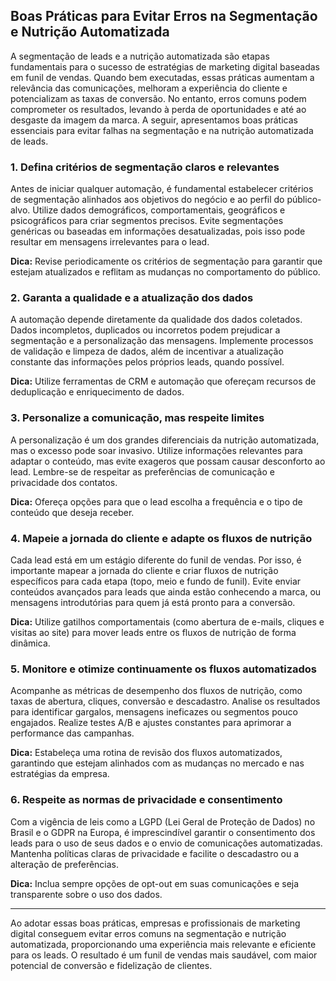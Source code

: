 
## Boas Práticas para Evitar Erros na Segmentação e Nutrição Automatizada

A segmentação de leads e a nutrição automatizada são etapas fundamentais para o sucesso de estratégias de marketing digital baseadas em funil de vendas. Quando bem executadas, essas práticas aumentam a relevância das comunicações, melhoram a experiência do cliente e potencializam as taxas de conversão. No entanto, erros comuns podem comprometer os resultados, levando à perda de oportunidades e até ao desgaste da imagem da marca. A seguir, apresentamos boas práticas essenciais para evitar falhas na segmentação e na nutrição automatizada de leads.

### 1. **Defina critérios de segmentação claros e relevantes**

Antes de iniciar qualquer automação, é fundamental estabelecer critérios de segmentação alinhados aos objetivos do negócio e ao perfil do público-alvo. Utilize dados demográficos, comportamentais, geográficos e psicográficos para criar segmentos precisos. Evite segmentações genéricas ou baseadas em informações desatualizadas, pois isso pode resultar em mensagens irrelevantes para o lead.

**Dica:** Revise periodicamente os critérios de segmentação para garantir que estejam atualizados e reflitam as mudanças no comportamento do público.

### 2. **Garanta a qualidade e a atualização dos dados**

A automação depende diretamente da qualidade dos dados coletados. Dados incompletos, duplicados ou incorretos podem prejudicar a segmentação e a personalização das mensagens. Implemente processos de validação e limpeza de dados, além de incentivar a atualização constante das informações pelos próprios leads, quando possível.

**Dica:** Utilize ferramentas de CRM e automação que ofereçam recursos de deduplicação e enriquecimento de dados.

### 3. **Personalize a comunicação, mas respeite limites**

A personalização é um dos grandes diferenciais da nutrição automatizada, mas o excesso pode soar invasivo. Utilize informações relevantes para adaptar o conteúdo, mas evite exageros que possam causar desconforto ao lead. Lembre-se de respeitar as preferências de comunicação e privacidade dos contatos.

**Dica:** Ofereça opções para que o lead escolha a frequência e o tipo de conteúdo que deseja receber.

### 4. **Mapeie a jornada do cliente e adapte os fluxos de nutrição**

Cada lead está em um estágio diferente do funil de vendas. Por isso, é importante mapear a jornada do cliente e criar fluxos de nutrição específicos para cada etapa (topo, meio e fundo de funil). Evite enviar conteúdos avançados para leads que ainda estão conhecendo a marca, ou mensagens introdutórias para quem já está pronto para a conversão.

**Dica:** Utilize gatilhos comportamentais (como abertura de e-mails, cliques e visitas ao site) para mover leads entre os fluxos de nutrição de forma dinâmica.

### 5. **Monitore e otimize continuamente os fluxos automatizados**

Acompanhe as métricas de desempenho dos fluxos de nutrição, como taxas de abertura, cliques, conversão e descadastro. Analise os resultados para identificar gargalos, mensagens ineficazes ou segmentos pouco engajados. Realize testes A/B e ajustes constantes para aprimorar a performance das campanhas.

**Dica:** Estabeleça uma rotina de revisão dos fluxos automatizados, garantindo que estejam alinhados com as mudanças no mercado e nas estratégias da empresa.

### 6. **Respeite as normas de privacidade e consentimento**

Com a vigência de leis como a LGPD (Lei Geral de Proteção de Dados) no Brasil e o GDPR na Europa, é imprescindível garantir o consentimento dos leads para o uso de seus dados e o envio de comunicações automatizadas. Mantenha políticas claras de privacidade e facilite o descadastro ou a alteração de preferências.

**Dica:** Inclua sempre opções de opt-out em suas comunicações e seja transparente sobre o uso dos dados.

---

Ao adotar essas boas práticas, empresas e profissionais de marketing digital conseguem evitar erros comuns na segmentação e nutrição automatizada, proporcionando uma experiência mais relevante e eficiente para os leads. O resultado é um funil de vendas mais saudável, com maior potencial de conversão e fidelização de clientes.
```
